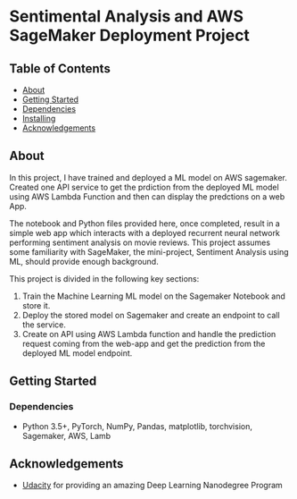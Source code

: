 # Sentimental Analysis and  AWS SageMaker Deployment Project

## Table of Contents
  - [About](#about)
  - [Getting Started](#getting-started)
  - [Dependencies](#dependencies)
  - [Installing](#installing)
  - [Acknowledgements](#acknowledgements)

<a name="about"></a>
## About

In this project, I have trained and deployed a ML model on AWS sagemaker. Created one API service to get the prdiction from the deployed ML model using AWS Lambda Function and then can display the predctions on a web App.  

The notebook and Python files provided here, once completed, result in a simple web app which interacts with a deployed recurrent neural network performing sentiment analysis on movie reviews. This project assumes some familiarity with SageMaker, the mini-project, Sentiment Analysis using ML, should provide enough background.

This project is divided in the following key sections:

1. Train the Machine Learning ML model on the Sagemaker Notebook and store it.
2. Deploy the stored model on Sagemaker and create an endpoint to call the service.
3. Create on API using AWS Lambda function and handle the prediction request coming from the web-app and get the prediction from the deployed ML model endpoint.

<a name="getting_started"></a>
## Getting Started

<a name="dependencies"></a>
### Dependencies
* Python 3.5+, PyTorch, NumPy, Pandas, matplotlib, torchvision, Sagemaker, AWS, Lamb
<a name="acknowledgement"></a>
## Acknowledgements

* [Udacity](https://www.udacity.com/) for providing an amazing Deep Learning Nanodegree Program